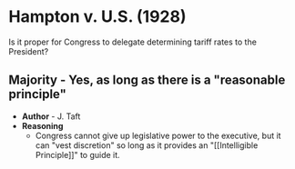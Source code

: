 # Hampton v. U.S. (1928)

Is it proper for Congress to delegate determining tariff rates to the President?

## Majority - Yes, as long as there is a "reasonable principle"
* **Author** - J. Taft
* **Reasoning**
	* Congress cannot give up legislative power to the executive, but it can "vest discretion" so long as it provides an "[[Intelligible Principle]]" to guide it.
